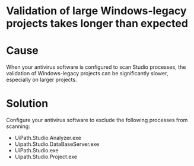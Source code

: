 ﻿# Validation of large Windows-legacy projects takes longer than expected

# Cause

When your antivirus software is configured to scan Studio processes, the validation of Windows-legacy projects can be significantly slower, especially on larger projects.

# Solution

Configure your antivirus software to exclude the following processes from scanning:

* UiPath.Studio.Analyzer.exe
* Uipath.Studio.DataBaseServer.exe
* UiPath.Studio.exe
* Uipath.Studio.Project.exe

